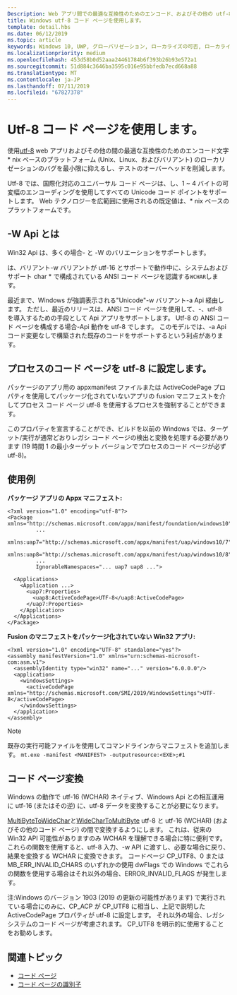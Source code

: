 ```yaml
---
Description: Web アプリ間での最適な互換性のためのエンコード、およびその他の utf-8 文字を使用して、* nix ベースのプラットフォーム (Unix、Linux、およびバリアント) のローカリゼーションのバグを最小限に抑えるし、テストのオーバーヘッドを削減します。
title: Windows utf-8 コード ページを使用します。
template: detail.hbs
ms.date: 06/12/2019
ms.topic: article
keywords: Windows 10, UWP, グローバリゼーション, ローカライズの可否, ローカライズ
ms.localizationpriority: medium
ms.openlocfilehash: 453d58b0d52aaa24461784b6f393b26b93e572a1
ms.sourcegitcommit: 51d884c3646ba3595c016e95bbfedb7ecd668a88
ms.translationtype: MT
ms.contentlocale: ja-JP
ms.lasthandoff: 07/11/2019
ms.locfileid: "67827378"
---
```

# <a name="use-the-utf-8-code-page"></a>Utf-8 コード ページを使用します。

使用[utf-8](http://www.utf-8.com/) web アプリおよびその他の間の最適な互換性のためのエンコード文字 * nix ベースのプラットフォーム (Unix、Linux、およびバリアント) のローカリゼーションのバグを最小限に抑えるし、テストのオーバーヘッドを削減します。

Utf-8 では、国際化対応のユニバーサル コード ページは、し、1 ~ 4 バイトの可変幅のエンコーディングを使用してすべての Unicode コード ポイントをサポートします。 Web テクノロジーを広範囲に使用されるの既定値は、* nix ベースのプラットフォームです。

## <a name="-a-vs--w-apis"></a>-W Api とは
  
Win32 Api は、多くの場合- と -W のバリエーションをサポートします。

は、バリアント-w バリアントが utf-16 とサポートで動作中に、システムおよびサポート char * で構成されている ANSI コード ページを認識する`WCHAR`します。

最近まで、Windows が強調表示される"Unicode"-w バリアント-a Api 経由します。 ただし、最近のリリースは、ANSI コード ページを使用して、-、utf-8 を導入するための手段として Api アプリをサポートします。 Utf-8 の ANSI コード ページを構成する場合-Api 動作を utf-8 でします。 このモデルでは、-a Api コード変更なしで構築された既存のコードをサポートするという利点があります。

## <a name="set-a-process-code-page-to-utf-8"></a>プロセスのコード ページを utf-8 に設定します。

パッケージのアプリ用の appxmanifest ファイルまたは ActiveCodePage プロパティを使用してパッケージ化されていないアプリの fusion マニフェストを介してプロセス コード ページ utf-8 を使用するプロセスを強制することができます。

このプロパティを宣言することができ、ビルドを以前の Windows では、ターゲット/実行が通常どおりレガシ コード ページの検出と変換を処理する必要があります (19 時間 1 の最小ターゲット バージョンでプロセスのコード ページが必ず utf-8)。

## <a name="examples"></a>使用例

**パッケージ アプリの Appx マニフェスト:**

```xaml
<?xml version="1.0" encoding="utf-8"?>
<Package xmlns="http://schemas.microsoft.com/appx/manifest/foundation/windows10"
         ...
         xmlns:uap7="http://schemas.microsoft.com/appx/manifest/uap/windows10/7"
         xmlns:uap8="http://schemas.microsoft.com/appx/manifest/uap/windows10/8"
         ...
         IgnorableNamespaces="... uap7 uap8 ...">

  <Applications>
    <Application ...>
      <uap7:Properties>
        <uap8:ActiveCodePage>UTF-8</uap8:ActiveCodePage>
      </uap7:Properties>
    </Application>
  </Applications>
</Package>
```

**Fusion のマニフェストをパッケージ化されていない Win32 アプリ:**

``` xaml
<?xml version="1.0" encoding="UTF-8" standalone="yes"?>
<assembly manifestVersion="1.0" xmlns="urn:schemas-microsoft-com:asm.v1">
  <assemblyIdentity type="win32" name="..." version="6.0.0.0"/>
  <application>
    <windowsSettings>
      <activeCodePage xmlns="http://schemas.microsoft.com/SMI/2019/WindowsSettings">UTF-8</activeCodePage>
    </windowsSettings>
  </application>
</assembly>
```

> [!NOTE]
> 既存の実行可能ファイルを使用してコマンドラインからマニフェストを追加します。 `mt.exe -manifest <MANIFEST> -outputresource:<EXE>;#1`

## <a name="code-page-conversion"></a>コード ページ変換

Windows の動作で utf-16 (WCHAR) ネイティブ、Windows Api との相互運用に utf-16 (またはその逆) に、utf-8 データを変換することが必要になります。

[MultiByteToWideChar](https://docs.microsoft.com/windows/desktop/api/stringapiset/nf-stringapiset-multibytetowidechar)と[WideCharToMultiByte](https://docs.microsoft.com/windows/desktop/api/stringapiset/nf-stringapiset-widechartomultibyte) utf-8 と utf-16 (WCHAR) (およびその他のコード ページ) の間で変換するようにします。 これは、従来の Win32 API 可能性がありますのみ WCHAR を理解できる場合に特に便利です。 これらの関数を使用すると、utf-8 入力、-w API に渡すし、必要な場合に戻り、結果を変換する WCHAR に変換できます。
コードページ CP_UTF8、0 または MB_ERR_INVALID_CHARS のいずれかの使用 dwFlags での Windows でこれらの関数を使用する場合はそれ以外の場合、ERROR_INVALID_FLAGS が発生します。

注:Windows のバージョン 1903 (2019 の更新の可能性があります) で実行されている場合にのみに、CP_ACP が CP_UTF8 に相当し、上記で説明した ActiveCodePage プロパティが utf-8 に設定します。 それ以外の場合、レガシ システムのコード ページが考慮されます。 CP_UTF8 を明示的に使用することをお勧めします。

## <a name="related-topics"></a>関連トピック

- [コード ページ](https://docs.microsoft.com/windows/desktop/Intl/code-pages)
- [コード ページの識別子](https://docs.microsoft.com/windows/desktop/Intl/code-page-identifiers)
